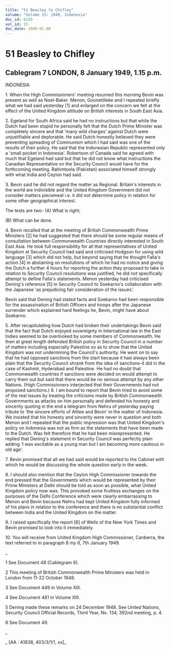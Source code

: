 ```yaml
---
title: "51 Beasley to Chifley"
volume: "Volume 15: 1949, Indonesia"
doc_id: 6220
vol_id: 15
doc_date: 1949-01-08
---
```


# 51 Beasley to Chifley

## Cablegram 7 LONDON, 8 January 1949, 1.15 p.m.

INDONESIA

1\. When the High Commissioners' meeting resumed this morning Bevin was present as well as Noel-Baker. Menon, Goonetilleke and I repeated briefly what we had said yesterday [1] and enlarged on the concern we felt at the effect of the United Kingdom attitude on British interests in South East Asia.

2\. Egeland for South Africa said he had no instructions but that while the Dutch had been stupid he personally felt that the Dutch Prime Minister was completely sincere and that 'many wild charges' against Dutch were unjustifiable and deplorable. He said Dutch honestly believed they were preventing spreading of Communism which I had said was one of the results of their policy. He said that the Indonesian Republic represented only a 'small pocket in Indonesia'. Robertson of Canada said he agreed with much that Egeland had said but that he did not know what instructions the Canadian Representative on the Security Council would have for the forthcoming meeting. Rahimtoola (Pakistan) associated himself strongly with what India and Ceylon had said.

3\. Bevin said he did not regard the matter as Regional. Britain's interests in the world are indivisible and the United Kingdom Government did not consider matters piecemeal i.e. it did not determine policy in relation for some other geographical interest.

The tests are two- (A) What is right;

(B) What can be done.

4\. Bevin recalled that at the meeting of British Commonwealth Prime Ministers [2] he had suggested that there should be some regular means of consultation between Commonwealth Countries directly interested in South East Asia. He took full responsibility for all that representatives of United Kingdom at Security Council had said and criticised Hodgson for using wild language [3] which did not help, but beyond saying that he thought Falla's action [4] in abstaining on resolutions of which he had no notice and giving the Dutch a further 4 hours for reporting the action they proposed to take in relation to Security Council resolutions was justified, he did not specifically attempt to define Falla's statements. Menon yesterday had criticised Dening's reference [5] in Security Council to Soekarno's collaboration with the Japanese 'as prejudicing fair consideration of the issues'.

Bevin said that Dening had stated facts and Soekarno had been responsible for the assassination of British Officers and troops after the Japanese surrender which explained hard feelings he, Bevin, might have about Soekarno.

5\. After recapitulating how Dutch had broken their undertakings Bevin said that the fact that Dutch enjoyed sovereignty in International law in the East Indies seemed to be overlooked by some members of Commonwealth. He then at great length defended British policy in Security Council in a number of matters including especially Palestine so as to show that the United Kingdom was not undermining the Council's authority. He went on to say that he had opposed sanctions from the start because it had always been plain that the Security Council shrank from the idea of sanctions-it did in the case of Kashmir, Hyderabad and Palestine. He had no doubt that Commonwealth countries if sanctions were decided on would attempt to carry them out but said that there would be no serious attempt by any other Nations. (High Commissioners interjected that their Governments had not proposed sanctions.) 6. I am bound to report that Bevin tried to avoid some of the real issues by treating the criticisms made by British Commonwealth Governments as attacks on him personally and defended his honesty and sincerity quoting in the end a telegram from Nehru of yesterday paying tribute to 'the sincere efforts of Attlee and Bevin' in the matter of Indonesia. We insisted that his honesty and sincerity were never in question and both Menon and I repeated that the public impression was that United Kingdom's policy on Indonesia was not as firm as the statements that have been made to the Dutch. Was felt therefore that he had been misrepresented. He replied that Dening's statement in Security Council was perfectly plain adding 'I was excitable as a young man but I am becoming more cautious in old age'.

7\. Bevin promised that all we had said would be reported to the Cabinet with which he would be discussing the whole question early in the week.

8\. I should also mention that the Ceylon High Commissioner towards the end pressed that the Governments which would be represented by their Prime Ministers at Delhi should be told as soon as possible, what United Kingdom policy now was. This provoked some fruitless exchanges on the purposes of the Delhi Conference which were clearly embarrassing to Menon and Bevin because Nehru had kept United Kingdom fully informed of his plans in relation to the conference and there is no substantial conflict between India and the United Kingdom on the matter.

9\. I raised specifically the report [6] of Wells of the New York Times and Bevin promised to look into it immediately.

10\. You will receive from United Kingdom High Commissioner, Canberra, the text referred to in paragraph 8 my 6, 7th January 1949.

_

1 See Document 48 (Cablegram 6).

2 This meeting of British Commonwealth Prime Ministers was held in London from 11-22 October 1948.

3 See Document 449 in Volume XIII.

4 See Document 481 in Volume XIII.

5 Dening made these remarks on 24 December 1948. See United Nations, Security Council Official Records, Third Year, No. 134, 392nd meeting, p. 4.

6 See Document 49.

_

_ [AA : A1838, 403/3/1/1, xx]_
